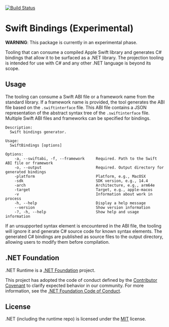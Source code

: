 [![Build Status](https://dev.azure.com/dnceng-public/public/_apis/build/status%2Fdotnet%2Fruntimelab%2Fruntimelab?branchName=feature%2Fswift-bindings)](https://dev.azure.com/dnceng-public/public/_build/latest?definitionId=163&branchName=feature%2Fswift-bindings)

# Swift Bindings  (Experimental)

**WARNING**: This package is currently in an experimental phase.

Tooling that can consume a compiled Apple Swift library and generates C# bindings that allow it to be surfaced as a .NET library. The projection tooling is intended for use with C# and any other .NET language is beyond its scope.

## Usage

The tooling can consume a Swift ABI file or a framework name from the standard library. If a framework name is provided, the tool generates the ABI file based on the `.swiftinterface` file. This ABI file contains a JSON representation of the abstract syntax tree of the `.swiftinterface` file. Multiple Swift ABI files and frameworks can be specified for bindings.

```
Description:
  Swift bindings generator.

Usage:
  SwiftBindings [options]

Options:
    -a, --swiftabi, -f, --framework     Required. Path to the Swift ABI file or framework
    -o, --output                        Required. Output directory for generated bindings
    -platform                           Platform, e.g., MacOSX
    -sdk                                SDK version, e.g., 14.4
    -arch                               Architecture, e.g., arm64e
    -target                             Target, e.g., apple-macos
    -v                                  Information about work in process
    -h, --help                          Display a help message
    --version                           Show version information
    -?, -h, --help                      Show help and usage information
```

 If an unsupported syntax element is encountered in the ABI file, the tooling will ignore it and generate C# source code for known syntax elements. The generated C# bindings are published as source files to the output directory, allowing users to modify them before compilation.

## .NET Foundation

.NET Runtime is a [.NET Foundation](https://www.dotnetfoundation.org/projects) project.

This project has adopted the code of conduct defined by the [Contributor Covenant](http://contributor-covenant.org/) to clarify expected behavior in our community. For more information, see the [.NET Foundation Code of Conduct](http://www.dotnetfoundation.org/code-of-conduct).

## License

.NET (including the runtime repo) is licensed under the [MIT](LICENSE.TXT) license.
